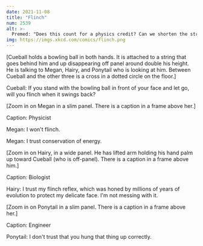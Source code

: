 ```yaml
---
date: 2021-11-08
title: "Flinch"
num: 2539
alt: >-
  Premed: "Does this count for a physics credit? Can we shorten the string so I can get it done faster? And can we do one where it hits me in the face? I gotta do a thing for first aid training right after."
img: https://imgs.xkcd.com/comics/flinch.png
---
```

[Cueball holds a bowling ball in both hands. It is attached to a string that goes behind him and up disappearing off panel around double his height. He is talking to Megan, Hairy, and Ponytail who is looking at him. Between Cueball and the other three is a cross in a dotted circle on the floor.]

Cueball: If you stand with the bowling ball in front of your face and let go, will you flinch when it swings back?

[Zoom in on Megan in a slim panel. There is a caption in a frame above her.]

Caption: Physicist

Megan: I won't flinch.

Megan: I trust conservation of energy.

[Zoom in on Hairy, in a wide panel. He has lifted arm holding his hand palm up toward Cueball (who is off-panel). There is a caption in a frame above him.]

Caption: Biologist

Hairy: I trust my flinch reflex, which was honed by millions of years of evolution to protect my delicate face. I'm not messing with it.

[Zoom in on Ponytail in a slim panel. There is a caption in a frame above her.]

Caption: Engineer

Ponytail: I don't trust that you hung that thing up correctly.